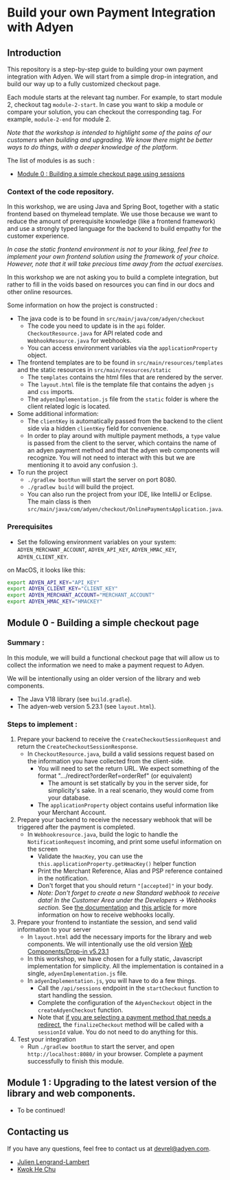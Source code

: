 # Build your own Payment Integration with Adyen

## Introduction

This repository is a step-by-step guide to building your own payment integration with Adyen. We will start from a simple drop-in integration, and build our way up to a fully customized checkout page.

Each module starts at the relevant tag number. For example, to start module 2, checkout tag `module-2-start`.
In case you want to skip a module or compare your solution, you can checkout the corresponding tag. For example, `module-2-end` for module 2.

_Note that the workshop is intended to highlight some of the pains of our customers when building and upgrading. We know there might be better ways to do things, with a deeper knowledge of the platform._

The list of modules is as such : 

* [Module 0 : Building a simple checkout page using sessions](#module-0--building-a-simple-checkout-page)

### Context of the code repository.

In this workshop, we are using Java and Spring Boot, together with a static frontend based on thymelead template.
We use those because we want to reduce the amount of prerequisite knowledge (like a frontend framework) and use a strongly typed language for the backend to build empathy for the customer experience.

_In case the static frontend environment is not to your liking, feel free to implement your own frontend solution using the framework of your choice. However, note that it will take precious time away from the actual exercises._

In this workshop we are not asking you to build a complete integration, but rather to fill in the voids based on resources you can find in our docs and other online resources.

Some information on how the project is constructed :
* The java code is to be found in `src/main/java/com/adyen/checkout`
  * The code you need to update is in the `api` folder. `CheckoutResource.java` for API related code and `WebhookResource.java` for webhooks.
  * You can access environment variables via the `applicationProperty` object.
* The frontend templates are to be found in `src/main/resources/templates` and the static resources in `src/main/resources/static`
  * The `templates` contains the html files that are rendered by the server.
  * The `layout.html` file is the template file that contains the adyen `js` and `css` imports.
  * The `adyenImplementation.js` file from the `static` folder is where the client related logic is located.
* Some additional information: 
  * The `clientKey` is automatically passed from the backend to the client side via a hidden `clientKey` field for convenience.
  * In order to play around with multiple payment methods, a `type` value is passed from the client to the server, which contains the name of an adyen payment method and that the adyen web components will recognize. You will not need to interact with this but we are mentioning it to avoid any confusion :).
* To run the project 
  * `./gradlew bootRun` will start the server on port 8080.
  * `./gradlew build` will build the project.
  * You can also run the project from your IDE, like IntelliJ or Eclipse. The main class is then `src/main/java/com/adyen/checkout/OnlinePaymentsApplication.java`.

### Prerequisites

- Set the following environment variables on your system: `ADYEN_MERCHANT_ACCOUNT`, `ADYEN_API_KEY`, `ADYEN_HMAC_KEY`, `ADYEN_CLIENT_KEY`.

on MacOS, it looks like this:
```bash
export ADYEN_API_KEY="API_KEY"
export ADYEN_CLIENT_KEY="CLIENT_KEY"
export ADYEN_MERCHANT_ACCOUNT="MERCHANT_ACCOUNT"
export ADYEN_HMAC_KEY="HMACKEY"
```

## Module 0 - Building a simple checkout page

### Summary :

In this module, we will build a functional checkout page that will allow us to collect the information we need to make a payment request to Adyen. 

We will be intentionally using an older version of the library and web components. 

* The Java V18 library (see `build.gradle`).
* The adyen-web version 5.23.1 (see `layout.html`).

### Steps to implement :

1. Prepare your backend to receive the `CreateCheckoutSessionRequest` and return the `CreateCheckoutSessionResponse`.
    * In `CheckoutResource.java`, build a valid sessions request based on the information you have collected from the client-side.
        * You will need to set the return URL. We expect something of the format ".../redirect?orderRef=orderRef" (or equivalent)
          * The amount is set statically by you in the server side, for simplicity's sake. In a real scenario, they would come from your database.
        * The `applicationProperty` object contains useful information like your Merchant Account.
2. Prepare your backend to receive the necessary webhook that will be triggered after the payment is completed.
    * In `Webhookresource.java`, build the logic to handle the `NotificationRequest` incoming, and print some useful information on the screen
        * Validate the `hmacKey`, you can use the `this.applicationProperty.getHmacKey()` helper function
        * Print the Merchant Reference, Alias and PSP reference contained in the notification.
        * Don't forget that you should return  `"[accepted]"` in your body.
        * _Note: Don't forget to create a new Standard webhook to receive data! In the Customer Area under the Developers → Webhooks section._ See [the documentation](https://docs.adyen.com/development-resources/webhooks/) and  [this article](https://github.com/adyen-examples/.github/blob/main/pages/webhooks-testing.md) for more information on how to receive webhooks locally.
3. Prepare your frontend to instantiate the session, and send valid information to your server
    * In `layout.html` add the necessary imports for the library and web components. We will intentionally use the old version [Web Components/Drop-in v5.23.1](https://docs.adyen.com/online-payments/release-notes/?integration_type=web&tab=embed-script-and-stylesheet_2022-08-30-uzt4_2#releaseNote=2022-08-29-web-componentsdrop-in-5.23.1)
    * In this workshop, we have chosen for a fully static, Javascript implementation for simplicity. All the implementation is contained in a single, `adyenImplementation.js` file.
    * In `adyenImplementation.js`, you will have to do a few things. 
      * Call the `/api/sessions` endpoint in the `startCheckout` function to start handling the session.
      * Complete the configuration of the `AdyenCheckout` object in the `createAdyenCheckout` function.
      * Note that [if you are selecting a payment method that needs a redirect](https://docs.adyen.com/online-payments/build-your-integration/?platform=Web&integration=Components&version=5.53.2#handle-the-redirect), the `finalizeCheckout` method will be called with a `sessionId` value. You do not need to do anything for this.
4. Test your integration
    * Run `./gradlew bootRun` to start the server, and open `http://localhost:8080/` in your browser. Complete a payment successfully to finish this module.

## Module 1 : Upgrading to the latest version of the library and web components.

* To be continued!


## Contacting us

If you have any questions, feel free to contact us at devrel@adyen.com.

* [Julien Lengrand-Lambert](https://github.com/jlengrand)
* [Kwok He Chu](https://github.com/Kwok-he-Chu)
